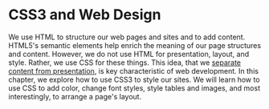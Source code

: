 # CSS3 and Web Design

We use HTML to structure our web pages and sites and to add content.
HTML5's semantic elements help enrich the meaning of our page structures and content.
However, we do not use HTML for presentation, layout, and style.
Rather, we use CSS for these things.
This idea, that we [separate content from presentation][separation_wiki], is key characteristic of web development.
In this chapter, we explore how to use CSS3 to style our sites.
We will learn how to use CSS to add color, change font styles, style tables and images, and most interestingly, to arrange a page's layout.

[separation_wiki]:https://en.wikipedia.org/wiki/Separation_of_content_and_presentation
